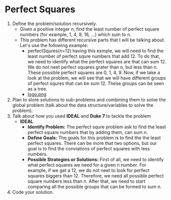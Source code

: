 # **Perfect Squares**

1. Define the problem/solution recursively.
   - Given a positive integer _n_, find the least number of perfect square numbers (for example, 1, 4, 9, 16, ...) which sum to _n_.
   - This problem has different recursive parts that I will be talking about. Let's use the following example:
     - perfectSqures(n=12) having this exmple, we will need to find the least number of perfect squre numbers that add 12. To do that, we need to identify what the perfect squares are that can sum 12. We do not neet perfect squares grater than n, but less than n. These possible perfect squares are 0, 1, 4, 9. Now, if we take a look at the problem, we will see that we will have different groups of perfect squres that can be sum 12. These groups can be seen as a tree.
     - [logo.png](https://github.com/DilanRamirez/problem-solving-exercises/blob/master/exams/exam2/perfectSquares/logo.png)
2. Plan to store solutions to sub-problems and combining them to solve the global problem (talk about the data structure/variables to solve the problem).
3. Talk about how you used **IDEAL** and **Duke 7** to tackle the problem
   - **IDEAL**
     - **Identify Problem:** The perfect squre problem ask to find the least perfect square numbers that by adding them, can sum n.
     - **Define Goals:** The goals for this problem is to find the the least perfect squares. There can be more that two options, but our goal is to find the conviations of perfect squares with less numbers.
     - **Possible Strategies or Solutions:** First of all, we need to identify what perfect squares we need for a given n number. For example, if we get a 12, we do not neet to look for perfect squares biggers than 12. Therefore, we need all possible perfect square numbers less than n. After that, we need to start comparing all the possible groups that can be formed to sum n.
4. Code your solution.
